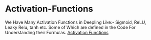 # Activation-Functions
We Have Many Activation Functions in Deepling Like:- Sigmoid, ReLU, Leaky Relu, tanh etc. Some of Which are defined in the Code For Understanding their Formulas.
[Activation Functions](https://colab.research.google.com/drive/1eJCL_LAvCNL1oL6O1nJzzPeu3Tvyqndz#scrollTo=BbstOP78KnRx)
